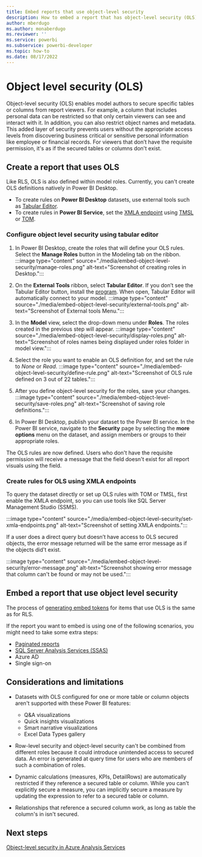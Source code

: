 ```yaml
---
title: Embed reports that use object-level security
description: How to embed a report that has object-level security (OLS).
author: mberdugo
ms.author: monaberdugo
ms.reviewer: ''
ms.service: powerbi
ms.subservice: powerbi-developer
ms.topic: how-to
ms.date: 08/17/2022
---
```


# Object level security (OLS)

Object-level security (OLS) enables model authors to secure specific tables or columns from report viewers. For example, a column that includes personal data can be restricted so that only certain viewers can see and interact with it. In addition, you can also restrict object names and metadata. This added layer of security prevents users without the appropriate access levels from discovering business critical or sensitive personal information like employee or financial records. For viewers that don’t have the requisite permission, it's as if the secured tables or columns don't exist.  

## Create a report that uses OLS

Like RLS, OLS is also defined within model roles. Currently, you can't create OLS definitions natively in Power BI Desktop.

* To create rules on **Power BI Desktop** datasets, use external tools such as [Tabular Editor](https://tabulareditor.github.io/).  
* To create rules in **Power BI Service**, set the [XMLA endpoint](/power-bi/enterprise/service-premium-connect-tools) using [TMSL](/analysis-services/tmsl/tabular-model-scripting-language-tmsl-reference) or [TOM](/analysis-services/tom/introduction-to-the-tabular-object-model-tom-in-analysis-services-amo).

### Configure object level security using tabular editor

1. In Power BI Desktop, create the roles that will define your OLS rules. Select the **Manage Roles** button in the Modeling tab on the ribbon.
  :::image type="content" source="./media/embed-object-level-security/manage-roles.png" alt-text="Screenshot of creating roles in Desktop.":::

2. On the **External Tools** ribbon, select **Tabular Editor**. If you don’t see the Tabular Editor button, install the [program](https://tabulareditor.github.io). When open, Tabular Editor will automatically connect to your model.
  :::image type="content" source="./media/embed-object-level-security/external-tools.png" alt-text="Screenshot of External tools Menu.":::

3. In the **Model** view, select the drop-down menu under **Roles**. The roles created in the previous step will appear.
  :::image type="content" source="./media/embed-object-level-security/display-roles.png" alt-text="Screenshot of roles names being displayed under roles folder in model view.":::

4. Select the role you want to enable an OLS definition for, and set the rule to *None* or *Read*.
  :::image type="content" source="./media/embed-object-level-security/define-rule.png" alt-text="Screenshot of OLS rule defined on 3 out of 22 tables.":::

5. After you define object-level security for the roles, save your changes.
  :::image type="content" source="./media/embed-object-level-security/save-roles.png" alt-text="Screenshot of saving role definitions.":::

6. In Power BI Desktop, publish your dataset to the Power BI service. In the Power BI service, navigate to the **Security** page by selecting the **more options** menu on the dataset, and assign members or groups to their appropriate roles.

The OLS rules are now defined. Users who don't have the requisite permission will receive a message that the field doesn't exist for all report visuals using the field.

### Create rules for OLS using XMLA endpoints

To query the dataset directly or set up OLS rules with TOM or TMSL, first enable the XMLA endpoint, so you can use tools like SQL Server Management Studio (SSMS).

:::image type="content" source="./media/embed-object-level-security/set-xmla-endpoints.png" alt-text="Screenshot of setting XMLA endpoints.":::

If a user does a direct query but doesn’t have access to OLS secured objects, the error message returned will be the same error message as if the objects did't exist.

:::image type="content" source="./media/embed-object-level-security/error-message.png" alt-text="Screenshot showing error message that column can't be found or may not be used.":::

## Embed a report that use object level security

The process of [generating embed tokens](generate-embed-token.md#row-level-security) for items that use OLS is the same as for RLS.

If the report you want to embed is using one of the following scenarios, you might need to take some extra steps:

* [Paginated reports](embed-paginated-reports.md)
* [SQL Server Analysis Services (SSAS)](sql-server-analysis-services-embed.md)
* Azure AD
* Single sign-on

## Considerations and limitations

* Datasets with OLS configured for one or more table or column objects aren't supported with these Power BI features:

  * Q&A visualizations
  * Quick insights visualizations
  * Smart narrative visualizations
  * Excel Data Types gallery

* Row-level security and object-level security can't be combined from different roles because it could introduce unintended access to secured data. An error is generated at query time for users who are members of such a combination of roles.

* Dynamic calculations (measures, KPIs, DetailRows) are automatically restricted if they reference a secured table or column. While you can't explicitly secure a measure, you can implicitly secure a measure by updating the expression to refer to a secured table or column.

* Relationships that reference a secured column work, as long as table the column's in isn't secured.

## Next steps

[Object-level security in Azure Analysis Services](/analysis-services/tabular-models/object-level-security)
